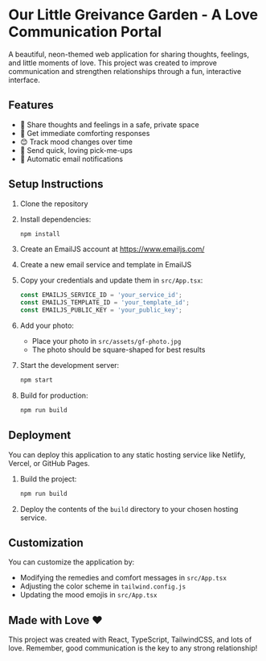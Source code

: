# Our Little Greivance Garden - A Love Communication Portal

A beautiful, neon-themed web application for sharing thoughts, feelings, and little moments of love. This project was created to improve communication and strengthen relationships through a fun, interactive interface.

## Features

- 💭 Share thoughts and feelings in a safe, private space
- 🌱 Get immediate comforting responses
- 😊 Track mood changes over time
- 💝 Send quick, loving pick-me-ups
- 📧 Automatic email notifications

## Setup Instructions

1. Clone the repository
2. Install dependencies:
   ```bash
   npm install
   ```

3. Create an EmailJS account at https://www.emailjs.com/
4. Create a new email service and template in EmailJS
5. Copy your credentials and update them in `src/App.tsx`:
   ```typescript
   const EMAILJS_SERVICE_ID = 'your_service_id';
   const EMAILJS_TEMPLATE_ID = 'your_template_id';
   const EMAILJS_PUBLIC_KEY = 'your_public_key';
   ```

6. Add your photo:
   - Place your photo in `src/assets/gf-photo.jpg`
   - The photo should be square-shaped for best results

7. Start the development server:
   ```bash
   npm start
   ```

8. Build for production:
   ```bash
   npm run build
   ```

## Deployment

You can deploy this application to any static hosting service like Netlify, Vercel, or GitHub Pages.

1. Build the project:
   ```bash
   npm run build
   ```

2. Deploy the contents of the `build` directory to your chosen hosting service.

## Customization

You can customize the application by:
- Modifying the remedies and comfort messages in `src/App.tsx`
- Adjusting the color scheme in `tailwind.config.js`
- Updating the mood emojis in `src/App.tsx`

## Made with Love ❤️

This project was created with React, TypeScript, TailwindCSS, and lots of love. Remember, good communication is the key to any strong relationship! 
